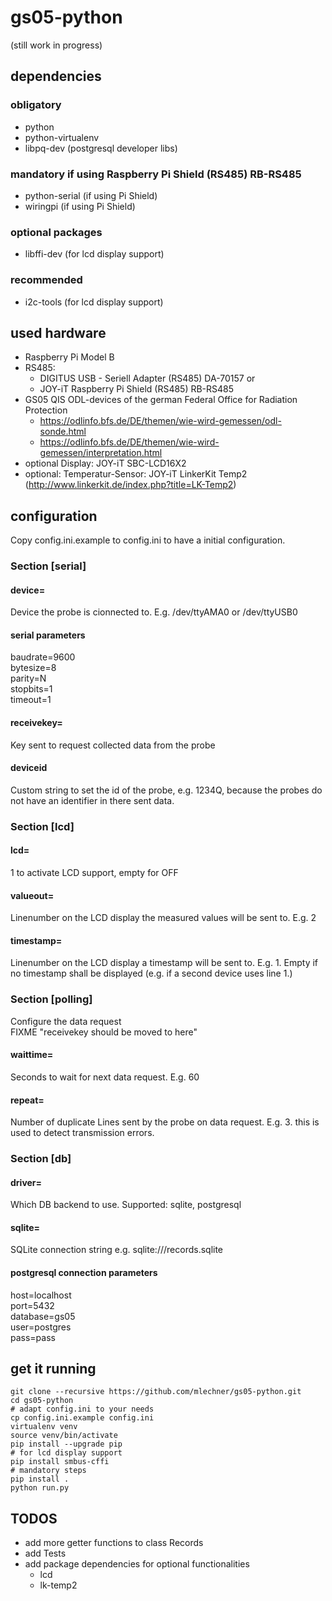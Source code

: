 # gs05-python
(still work in progress)
## dependencies
### obligatory
* python
* python-virtualenv
* libpq-dev (postgresql developer libs)
### mandatory if using Raspberry Pi Shield (RS485)  RB-RS485
* python-serial (if using Pi Shield)
* wiringpi (if using Pi Shield)
### optional packages
* libffi-dev (for lcd display support)
### recommended
* i2c-tools (for lcd display support)

## used hardware
* Raspberry Pi Model B
* RS485:
  * DIGITUS USB - Seriell Adapter (RS485) DA-70157 or
  * JOY-iT Raspberry Pi Shield (RS485)  RB-RS485
* GS05 QIS ODL-devices of the german Federal Office for Radiation Protection
  * https://odlinfo.bfs.de/DE/themen/wie-wird-gemessen/odl-sonde.html
  * https://odlinfo.bfs.de/DE/themen/wie-wird-gemessen/interpretation.html
* optional Display: JOY-iT SBC-LCD16X2
* optional: Temperatur-Sensor: JOY-iT LinkerKit Temp2 (http://www.linkerkit.de/index.php?title=LK-Temp2)

## configuration
Copy config.ini.example to config.ini to have a initial configuration.
### Section [serial]
#### device=
Device the probe is cionnected to. E.g. /dev/ttyAMA0 or /dev/ttyUSB0
#### serial parameters
baudrate=9600  
bytesize=8  
parity=N  
stopbits=1  
timeout=1
#### receivekey=
Key sent to request collected data from the probe 
#### deviceid
Custom string to set the id of the probe, e.g. 1234Q, because the probes do not have an identifier in there sent data.
### Section [lcd]
#### lcd=
1 to activate LCD support, empty for OFF
#### valueout=
Linenumber on the LCD display the measured values will be sent to. E.g. 2
#### timestamp=
Linenumber on the LCD display a timestamp will be sent to. E.g. 1. Empty if no timestamp shall be displayed (e.g. if a second device uses line 1.)
### Section [polling]
Configure the data request  
FIXME "receivekey should be moved to here"
#### waittime=
Seconds to wait for next data request. E.g. 60
#### repeat=
Number of duplicate Lines sent by the probe on data request. E.g. 3. this is used to detect transmission errors.
### Section [db]
#### driver=
Which DB backend to use. Supported: sqlite, postgresql
#### sqlite=
SQLite connection string e.g.
sqlite:///records.sqlite
#### postgresql connection parameters
host=localhost  
port=5432  
database=gs05  
user=postgres  
pass=pass

## get it running
    git clone --recursive https://github.com/mlechner/gs05-python.git
    cd gs05-python
    # adapt config.ini to your needs
    cp config.ini.example config.ini
    virtualenv venv
    source venv/bin/activate
    pip install --upgrade pip
    # for lcd display support
    pip install smbus-cffi
    # mandatory steps
    pip install .
    python run.py

## TODOS
* add more getter functions to class Records
* add Tests
* add package dependencies for optional functionalities
  * lcd
  * lk-temp2  
